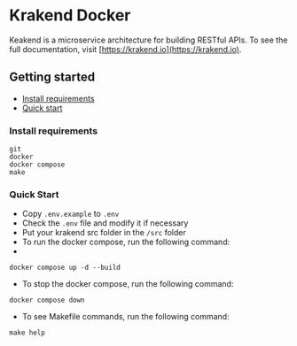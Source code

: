 # Krakend Docker

Keakend is a microservice architecture for building RESTful APIs.
To see the full documentation, visit [https://krakend.io](https://krakend.io).

## Getting started
- [Install requirements](#install-requirements)
- [Quick start](#quick-start)

### Install requirements

```shell
git
docker
docker compose
make
```

### Quick Start
- Copy `.env.example` to `.env`
- Check the `.env` file and modify it if necessary
- Put your krakend src folder in the `/src` folder
- To run the docker compose, run the following command:
- 
```shell
docker compose up -d --build
```

- To stop the docker compose, run the following command:
```shell
docker compose down
```

- To see Makefile commands, run the following command:

```shell
make help
```